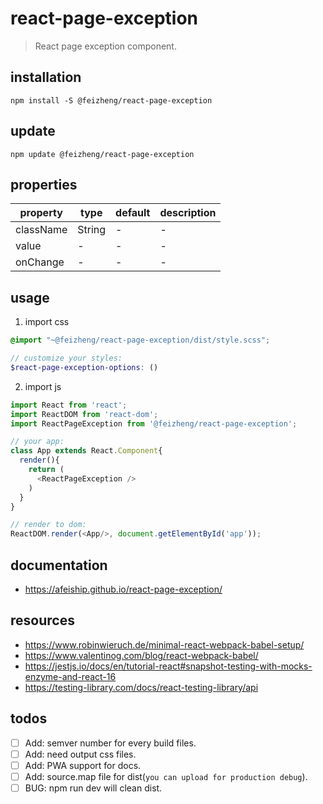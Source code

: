 # react-page-exception
> React page exception component.

## installation
```shell
npm install -S @feizheng/react-page-exception
```

## update
```shell
npm update @feizheng/react-page-exception
```

## properties
| property  | type   | default | description |
| --------- | ------ | ------- | ----------- |
| className | String | -       | -           |
| value     | -      | -       | -           |
| onChange  | -      | -       | -           |

## usage
1. import css
  ```scss
  @import "~@feizheng/react-page-exception/dist/style.scss";

  // customize your styles:
  $react-page-exception-options: ()
  ```
2. import js
  ```js
  import React from 'react';
  import ReactDOM from 'react-dom';
  import ReactPageException from '@feizheng/react-page-exception';
  
  // your app:
  class App extends React.Component{
    render(){
      return (
        <ReactPageException />
      )
    }
  }

  // render to dom:
  ReactDOM.render(<App/>, document.getElementById('app'));
  ```

## documentation
- https://afeiship.github.io/react-page-exception/

## resources
- https://www.robinwieruch.de/minimal-react-webpack-babel-setup/
- https://www.valentinog.com/blog/react-webpack-babel/
- https://jestjs.io/docs/en/tutorial-react#snapshot-testing-with-mocks-enzyme-and-react-16
- https://testing-library.com/docs/react-testing-library/api

## todos
- [ ] Add: semver number for every build files.
- [ ] Add: need output css files.
- [ ] Add: PWA support for docs.
- [ ] Add: source.map file for dist(`you can upload for production debug`).
- [ ] BUG: npm run dev will clean dist.
